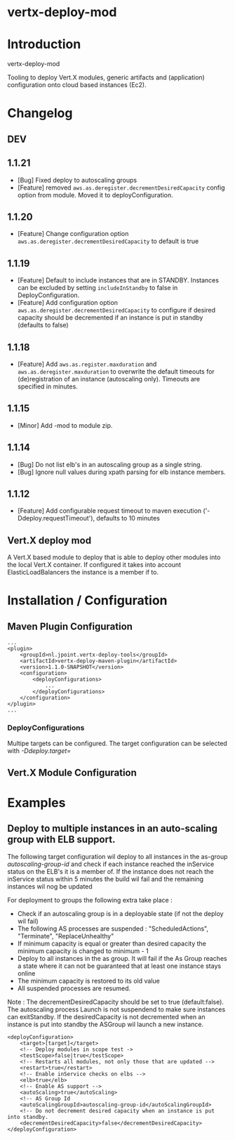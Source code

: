 vertx-deploy-mod
================
# Introduction
vertx-deploy-mod

Tooling to deploy Vert.X modules, generic artifacts and (application) configuration onto cloud based instances (Ec2).

# Changelog
## DEV

## 1.1.21
* [Bug] Fixed deploy to autoscaling groups
* [Feature] removed `aws.as.deregister.decrementDesiredCapacity` config option from module. Moved it to deployConfiguration.

## 1.1.20
* [Feature] Change configuration option `aws.as.deregister.decrementDesiredCapacity` to default is true

## 1.1.19
* [Feature] Default to include instances that are in STANDBY. Instances can be excluded by setting `includeInStandby` to false in DeployConfiguration. 
* [Feature] Add configuration option `aws.as.deregister.decrementDesiredCapacity` to configure if desired capacity should be decremented if an instance is put in standby (defaults to false)

## 1.1.18
* [Feature] Add `aws.as.register.maxduration` and `aws.as.deregister.maxduration` to overwrite the default timeouts for (de)registration of an instance (autoscaling only). Timeouts are specified in minutes.

## 1.1.15
* [Minor] Add -mod to module zip.

## 1.1.14
* [Bug] Do not list elb's in an autoscaling group as a single string.
* [Bug] Ignore null values during xpath parsing for elb instance members.

## 1.1.12
* [Feature] Add configurable request timeout to maven execution ('-Ddeploy.requestTimeout'), defaults to 10 minutes

## Vert.X deploy mod
A Vert.X based module to deploy that is able to deploy other modules into the local Vert.X container. If configured it takes into account
ElasticLoadBalancers the instance is a member if to.


# Installation / Configuration

## Maven Plugin Configuration
    ...
    <plugin>
        <groupId>nl.jpoint.vertx-deploy-tools</groupId>
        <artifactId>vertx-deploy-maven-plugin</artifactId>
        <version>1.1.0-SNAPSHOT</version>
        <configuration>
            <deployConfigurations>
                ...
            </deployConfigurations>
        </configuration>
    </plugin>
    ...
### DeployConfigurations

Multipe targets can be configured. The target configuration can be selected with *-Ddeploy.target=*


## Vert.X Module Configuration


# Examples

## Deploy to multiple instances in an auto-scaling group with ELB support.
The following target configuration wil deploy to all instances in the as-group *autoscaling-group-id* and check if each instance reached the inService status
on the ELB's it is a member of. If the instance does not reach the inService status within 5 minutes the build wil fail and the remaining instances wil nog be updated

For deployment to groups the following extra take place :  

 * Check if an autoscaling group is in a deployable state (if not the deploy wil fail)
 * The following AS processes are suspended : "ScheduledActions", "Terminate", "ReplaceUnhealthy"
 * If minimum capacity is equal or greater than desired capacity the minimum capacity is changed to minimum - 1
 * Deploy to all instances in the as group. It will fail if the As Group reaches a state where it can not be guaranteed that at least one instance stays online
 * The minimum capacity is restored to its old value
 * All suspended processes are resumed.   
    
 Note :
   The decrementDesiredCapacity should be set to true (default:false). The autoscaling process Launch is not suspendend to make sure instances can exitStandby. 
   If the desiredCapacity is not decremented when an instance is put into standby the ASGroup wil launch a new instance.

    <deployConfiguration>
        <target>[target]</target>
        <!-- Deploy modules in scope test ->
        <testScope>false|true</testScope>
        <!-- Restarts all modules, not only those that are updated -->
        <restart>true</restart>
        <!-- Enable inService checks on elbs -->
        <elb>true</elb>
        <!-- Enable AS support -->
        <autoScaling>true</autoScaling>
        <!-- AS Group Id
        <autoScalingGroupId>autoscaling-group-id</autoScalingGroupId>
        <!-- Do not decrement desired capacity when an instance is put into standby.
        <decrementDesiredCapacity>false</decrementDesiredCapacity>
    </deployConfiguration>
    



